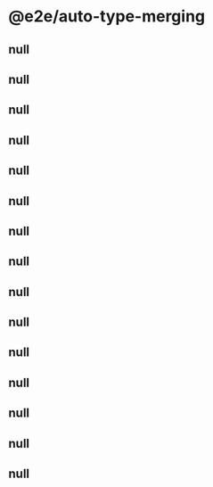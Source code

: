 # @e2e/auto-type-merging

## null

## null

## null

## null

## null

## null

## null

## null

## null

## null

## null

## null

## null

## null

## null
